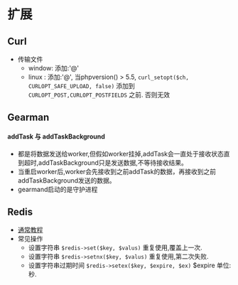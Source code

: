 # 扩展

## Curl
- 传输文件
    - window: 添加:'@'
    - linux : 添加:'@', 当phpversion() > 5.5, `curl_setopt($ch, CURLOPT_SAFE_UPLOAD, false)` 添加到 `CURLOPT_POST,CURLOPT_POSTFIELDS` 之前. 否则无效

## Gearman
#### addTask 与 addTaskBackground
- 都是将数据发送给worker,但假如worker挂掉,addTask会一直处于接收状态直到超时,addTaskBackground只是发送数据,不等待接收结果。
- 当重启worker后,worker会先接收到之前addTask的数据，再接收到之前addTaskBackground发送的数据。
- gearmand启动的是守护进程

## Redis
- [通常教程](https://github.com/phpredis/phpredis)
- 常见操作
    - 设置字符串 `$redis->set($key, $valus)` 重复使用,覆盖上一次.
    - 设置字符串 `$redis->setnx($key, $valus)` 重复使用,第二次失败.
    - 设置字符串过期时间 `$redis->setex($key, $expire, $ex)` $expire 单位:秒.